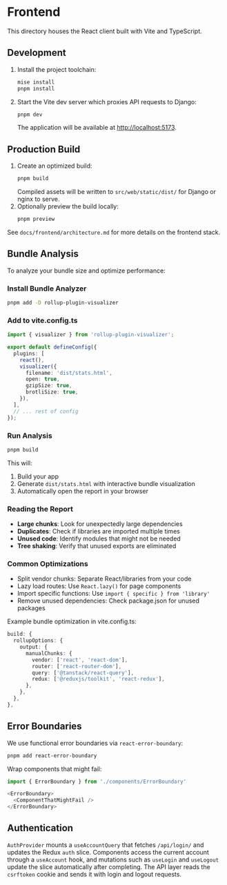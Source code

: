 # Frontend

This directory houses the React client built with Vite and TypeScript.

## Development

1. Install the project toolchain:
   ```bash
   mise install
   pnpm install
   ```
2. Start the Vite dev server which proxies API requests to Django:
   ```bash
   pnpm dev
   ```
   The application will be available at <http://localhost:5173>.

## Production Build

1. Create an optimized build:
   ```bash
   pnpm build
   ```
   Compiled assets will be written to `src/web/static/dist/` for Django or nginx to serve.
2. Optionally preview the build locally:
   ```bash
   pnpm preview
   ```

See `docs/frontend/architecture.md` for more details on the frontend stack.

## Bundle Analysis

To analyze your bundle size and optimize performance:

### Install Bundle Analyzer

```bash
pnpm add -D rollup-plugin-visualizer
```

### Add to vite.config.ts

```typescript
import { visualizer } from 'rollup-plugin-visualizer';

export default defineConfig({
  plugins: [
    react(),
    visualizer({
      filename: 'dist/stats.html',
      open: true,
      gzipSize: true,
      brotliSize: true,
    }),
  ],
  // ... rest of config
});
```

### Run Analysis

```bash
pnpm build
```

This will:

1. Build your app
2. Generate `dist/stats.html` with interactive bundle visualization
3. Automatically open the report in your browser

### Reading the Report

- **Large chunks**: Look for unexpectedly large dependencies
- **Duplicates**: Check if libraries are imported multiple times
- **Unused code**: Identify modules that might not be needed
- **Tree shaking**: Verify that unused exports are eliminated

### Common Optimizations

- Split vendor chunks: Separate React/libraries from your code
- Lazy load routes: Use `React.lazy()` for page components
- Import specific functions: Use `import { specific } from 'library'`
- Remove unused dependencies: Check package.json for unused packages

Example bundle optimization in vite.config.ts:

```typescript
build: {
  rollupOptions: {
    output: {
      manualChunks: {
        vendor: ['react', 'react-dom'],
        router: ['react-router-dom'],
        query: ['@tanstack/react-query'],
        redux: ['@reduxjs/toolkit', 'react-redux'],
      },
    },
  },
},
```

## Error Boundaries

We use functional error boundaries via `react-error-boundary`:

```bash
pnpm add react-error-boundary
```

Wrap components that might fail:

```typescript
import { ErrorBoundary } from './components/ErrorBoundary'

<ErrorBoundary>
  <ComponentThatMightFail />
</ErrorBoundary>
```

## Authentication

`AuthProvider` mounts a `useAccountQuery` that fetches `/api/login/` and updates
the Redux `auth` slice. Components access the current account through a
`useAccount` hook, and mutations such as `useLogin` and `useLogout` update the
slice automatically after completing. The API layer reads the `csrftoken`
cookie and sends it with login and logout requests.
